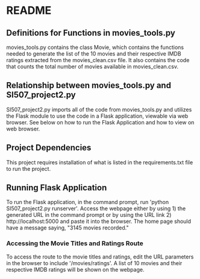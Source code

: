 # **README**

## **Definitions for Functions in movies_tools.py**
movies_tools.py contains the class Movie, which contains the functions needed to generate the list of the 10 movies and their respective IMDB ratings extracted from the movies_clean.csv file. It also contains the code that counts the total number of movies available in movies_clean.csv.

## **Relationship between movies_tools.py and SI507_project2.py**
SI507_project2.py imports all of the code from movies_tools.py and utilizes the Flask module to use the code in a Flask application, viewable via web browser. See below on how to run the Flask Application and how to view on web browser.



## **Project Dependencies**

This project requires installation of what is listed in the requirements.txt file to run the project.



## **Running Flask Application**

To run the Flask application, in the command prompt, run 'python SI507_project2.py runserver'. Access the webpage either by using 1) the generated URL in the command prompt or by using the URL link 2) http://localhost:5000 and paste it into the browser. The home page should have a message saying, "3145 movies recorded."

### **Accessing the Movie Titles and Ratings Route**
To access the route to the movie titles and ratings, edit the URL parameters in the browser to include '/movies/ratings'. A list of 10 movies and their respective IMDB ratings will be shown on the webpage.

